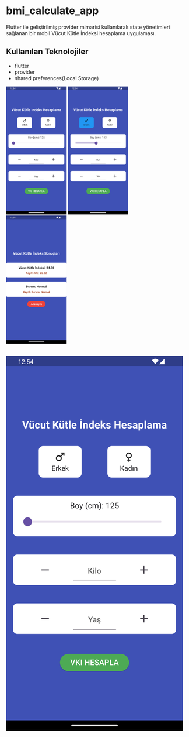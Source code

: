 # bmi_calculate_app

Flutter ile geliştirilmiş provider mimarisi kullanılarak state yönetimleri sağlanan bir mobil Vücut Kütle İndeksi hesaplama uygulaması.

## Kullanılan Teknolojiler

- flutter
- provider
- shared preferences(Local Storage)

<div class="row">
<img src="assets/screen.png" height="350">
<img src="assets/screen1.png" height="350">
<img src="assets/screen2.png" height="350">
</div>

<br/>

[![Video Açıklaması](assets/screen.png)](assets/VKI.mp4)
